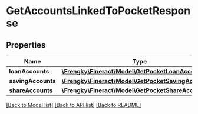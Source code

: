 # GetAccountsLinkedToPocketResponse

## Properties
Name | Type | Description | Notes
------------ | ------------- | ------------- | -------------
**loanAccounts** | [**\Frengky\Fineract\Model\GetPocketLoanAccounts[]**](GetPocketLoanAccounts.md) |  | [optional] 
**savingAccounts** | [**\Frengky\Fineract\Model\GetPocketSavingAccounts[]**](GetPocketSavingAccounts.md) |  | [optional] 
**shareAccounts** | [**\Frengky\Fineract\Model\GetPocketShareAccounts[]**](GetPocketShareAccounts.md) |  | [optional] 

[[Back to Model list]](../../README.md#documentation-for-models) [[Back to API list]](../../README.md#documentation-for-api-endpoints) [[Back to README]](../../README.md)

